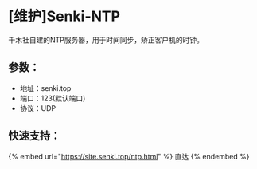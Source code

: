 # \[维护]Senki-NTP

千木社自建的NTP服务器，用于时间同步，矫正客户机的时钟。

## 参数：

* 地址：senki.top
* 端口：123(默认端口)
* 协议：UDP

## 快速支持：

{% embed url="https://site.senki.top/ntp.html" %}
直达
{% endembed %}
